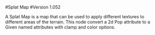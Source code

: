 #Splat Map
#Version 1.052

A Splat Map is a map that can be used to apply different textures to different areas of the terrain.
This node convert a 2d Pop attribute to a Given named attributes with clamp and color options.